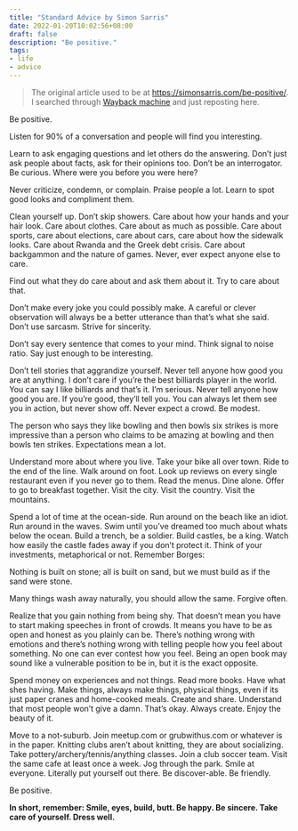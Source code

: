 ```yaml
---
title: "Standard Advice by Simon Sarris"
date: 2022-01-20T10:02:56+08:00
draft: false
description: "Be positive."
tags:
- life
- advice
---
```


> The original article used to be at https://simonsarris.com/be-positive/.
> I searched through [Wayback machine](https://archive.org/web) and just reposting here.

Be positive.

Listen for 90% of a conversation and people will find you interesting.

Learn to ask engaging questions and let others do the answering. Don’t just ask people about facts, ask for their opinions too. Don’t be an interrogator. Be curious. Where were you before you were here?

Never criticize, condemn, or complain. Praise people a lot. Learn to spot good looks and compliment them.

Clean yourself up. Don’t skip showers. Care about how your hands and your hair look. Care about clothes. Care about as much as possible. Care about sports, care about elections, care about cars, care about how the sidewalk looks. Care about Rwanda and the Greek debt crisis. Care about backgammon and the nature of games. Never, ever expect anyone else to care.

Find out what they do care about and ask them about it. Try to care about that.

Don’t make every joke you could possibly make. A careful or clever observation will always be a better utterance than that’s what she said. Don’t use sarcasm. Strive for sincerity.

Don’t say every sentence that comes to your mind. Think signal to noise ratio. Say just enough to be interesting.

Don’t tell stories that aggrandize yourself. Never tell anyone how good you are at anything. I don’t care if you’re the best billiards player in the world. You can say I like billiards and that’s it. I’m serious. Never tell anyone how good you are. If you’re good, they’ll tell you. You can always let them see you in action, but never show off. Never expect a crowd. Be modest.

The person who says they like bowling and then bowls six strikes is more impressive than a person who claims to be amazing at bowling and then bowls ten strikes. Expectations mean a lot.

Understand more about where you live. Take your bike all over town. Ride to the end of the line. Walk around on foot. Look up reviews on every single restaurant even if you never go to them. Read the menus. Dine alone. Offer to go to breakfast together. Visit the city. Visit the country. Visit the mountains.

Spend a lot of time at the ocean-side. Run around on the beach like an idiot. Run around in the waves. Swim until you’ve dreamed too much about whats below the ocean. Build a trench, be a soldier. Build castles, be a king. Watch how easily the castle fades away if you don’t protect it. Think of your investments, metaphorical or not. Remember Borges:

Nothing is built on stone; all is built on sand, but we must build as if the sand were stone.

Many things wash away naturally, you should allow the same. Forgive often.

Realize that you gain nothing from being shy. That doesn’t mean you have to start making speeches in front of crowds. It means you have to be as open and honest as you plainly can be. There’s nothing wrong with emotions and there’s nothing wrong with telling people how you feel about something. No one can ever contest how you feel. Being an open book may sound like a vulnerable position to be in, but it is the exact opposite.

Spend money on experiences and not things. Read more books. Have what shes having. Make things, always make things, physical things, even if its just paper cranes and home-cooked meals. Create and share. Understand that most people won’t give a damn. That’s okay. Always create. Enjoy the beauty of it.

Move to a not-suburb. Join meetup.com or grubwithus.com or whatever is in the paper. Knitting clubs aren’t about knitting, they are about socializing. Take pottery/archery/tennis/anything classes. Join a club soccer team. Visit the same cafe at least once a week. Jog through the park. Smile at everyone. Literally put yourself out there. Be discover-able. Be friendly.

Be positive.

**In short, remember: Smile, eyes, build, butt. Be happy. Be sincere. Take care of yourself. Dress well.**
